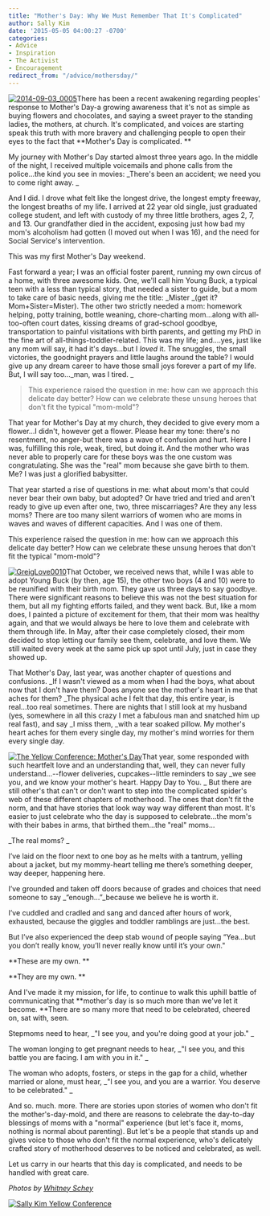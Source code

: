 ```yaml
---
title: "Mother's Day: Why We Must Remember That It's Complicated"
author: Sally Kim
date: '2015-05-05 04:00:27 -0700'
categories:
- Advice
- Inspiration
- The Activist
- Encouragement
redirect_from: "/advice/mothersday/"
---
```


[![2014-09-03_0005](https://yellow-blog-images.imgix.net/2015/04/2014-09-03_0005.jpg)](https://yellow-blog-images.imgix.net/2015/04/2014-09-03_0005.jpg)There
has been a recent awakening regarding peoples' response to Mother's Day-a growing awareness that
it's not as simple as buying flowers and chocolates, and saying a sweet prayer to the standing
ladies, the mothers, at church. It's complicated, and voices are starting speak this truth with more
bravery and challenging people to open their eyes to the fact that **Mother's Day is complicated. **

My journey with Mother's Day started almost three years ago. In the middle of the night, I received
multiple voicemails and phone calls from the police...the kind you see in movies: _There's been an
accident; we need you to come right away. _

And I did. I drove what felt like the longest drive, the longest empty freeway, the longest breaths
of my life. I arrived at 22 year old single, just graduated college student, and left with custody
of my three little brothers, ages 2, 7, and 13\. Our grandfather died in the accident, exposing just
how bad my mom's alcoholism had gotten (I moved out when I was 16), and the need for Social
Service's intervention.

This was my first Mother's Day weekend.

Fast forward a year; I was an official foster parent, running my own circus of a home, with three
awesome kids. One, we'll call him Young Buck, a typical teen with a less than typical story, that
needed a sister to guide, but a mom to take care of basic needs, giving me the title: _Mister _(get
it? Mom+Sister=Mister). The other two strictly needed a mom: homework helping, potty training,
bottle weaning, chore-charting mom...along with all-too-often court dates, kissing dreams of
grad-school goodbye, transportation to painful visitations with birth parents, and getting my PhD in
the fine art of all-things-toddler-related. This was my life; and....yes, just like any mom will
say, it had it's days...but I _loved_ it. The snuggles, the small victories, the goodnight prayers
and little laughs around the table? I would give up any dream career to have those small joys
forever a part of my life. But, I will say too..._man, was I tired. _

> This experience raised the question in me: how can we approach this delicate day better? How can
> we celebrate these unsung heroes that don't fit the typical "mom-mold"?

That year for Mother's Day at my church, they decided to give every mom a flower...I didn't, however
get a flower. Please hear my tone: there's no resentment, no anger-but there was a wave of confusion
and hurt. Here I was, fulfilling this role, weak, tired, but doing it. And the mother who was never
able to properly care for these boys was the one custom was congratulating. She was the "real" mom
because she gave birth to them. Me? I was just a glorified babysitter.

That year started a rise of questions in me: what about mom's that could never bear their own baby,
but adopted? Or have tried and tried and aren't ready to give up even after one, two, three
miscarriages? Are they any less moms? There are too many silent warriors of women who are moms in
waves and waves of different capacities. And I was one of them.

This experience raised the question in me: how can we approach this delicate day better? How can we
celebrate these unsung heroes that don't fit the typical "mom-mold"?

[![GreigLove0010](https://yellow-blog-images.imgix.net/2015/04/GreigLove0010.jpg)](https://yellow-blog-images.imgix.net/2015/04/GreigLove0010.jpg)That
October, we received news that, while I was able to adopt Young Buck (by then, age 15), the other
two boys (4 and 10) were to be reunified with their birth mom. They gave us three days to say
goodbye. There were significant reasons to believe this was not the best situation for them, but all
my fighting efforts failed, and they went back. But, like a mom does, I painted a picture of
excitement for them, that their mom was healthy again, and that we would always be here to love them
and celebrate with them through life. In May, after their case completely closed, their mom decided
to stop letting our family see them, celebrate, and love them. We still waited every week at the
same pick up spot until July, just in case they showed up.

That Mother's Day, last year, was another chapter of questions and confusions. _If I wasn't viewed
as a mom when I had the boys, what about now that I don't have them? Does anyone see the mother's
heart in me that aches for them? _The physical ache I felt that day, this entire year, is real...too
real sometimes. There are nights that I still look at my husband (yes, somewhere in all this crazy I
met a fabulous man and snatched him up real fast), and say _I miss them, _with a tear soaked pillow.
My mother's heart aches for them every single day, my mother's mind worries for them every single
day.

[![The Yellow Conference: Mother's Day ](https://yellow-blog-images.imgix.net/2015/04/2014-09-03_0010.jpg)](https://yellow-blog-images.imgix.net/2015/04/2014-09-03_0010.jpg)That
year, some responded with such heartfelt love and an understanding that, well, they can never fully
understand...--flower deliveries, cupcakes--little reminders to say _we see you, and we know your
mother's heart. Happy Day to You. _ But there are still other's that can't or don't want to step
into the complicated spider's web of these different chapters of motherhood. The ones that don't fit
the norm, and that have stories that look way way way different than most. It's easier to just
celebrate who the day is supposed to celebrate...the mom's with their babes in arms, that birthed
them...the "real" moms...

_The real moms? _

I’ve laid on the floor next to one boy as he melts with a tantrum, yelling about a jacket, but my
mommy-heart telling me there’s something deeper, way deeper, happening here.

I’ve grounded and taken off doors because of grades and choices that need someone to say
\_“enough…”_because we believe he is worth it.

I’ve cuddled and cradled and sang and danced after hours of work, exhausted, because the giggles and
toddler ramblings are just…the best.

But I’ve also experienced the deep stab wound of people saying “Yea…but you don’t really know,
you’ll never really know until it’s your own."

**These are my own. **

**They are my own. **

And I've made it my mission, for life, to continue to walk this uphill battle of communicating that
**mother's day is so much more than we've let it become. **There are so many more that need to be
celebrated, cheered on, sat with, seen.

Stepmoms need to hear, _"I see you, and you're doing good at your job." _

The woman longing to get pregnant needs to hear, _"I see you, and this battle you are facing. I am
with you in it." _

The woman who adopts, fosters, or steps in the gap for a child, whether married or alone, must hear,
_"I see you, and you are a warrior. You deserve to be celebrated." _

And so. much. more. There are stories upon stories of women who don't fit the mother's-day-mold, and
there are reasons to celebrate the day-to-day blessings of moms with a "normal" experience (but
let's face it, moms, nothing is normal about parenting). But let's be a people that stands up and
gives voice to those who don't fit the normal experience, who's delicately crafted story of
motherhood deserves to be noticed and celebrated, as well.

Let us carry in our hearts that this day is complicated, and needs to be handled with great care.

_Photos by [Whitney Schey](http://whitneydarling.com/)_

[![Sally Kim Yellow Conference](https://yellow-blog-images.imgix.net/2015/02/skimbio1.jpg)](http://lettersfromamister.tumblr.com/)

